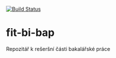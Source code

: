 [![Build Status](https://travis-ci.com/josefdolezal/fit-bi-bap.svg?token=AxpSW7yys3aiQpPG9zMW&branch=master)](https://travis-ci.com/josefdolezal/fit-bi-bap)

# fit-bi-bap
Repozitář k rešeršní části bakalářské práce

